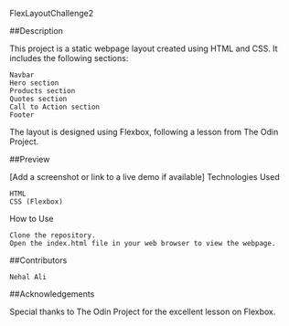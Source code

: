 FlexLayoutChallenge2

##Description

This project is a static webpage layout created using HTML and CSS. It includes the following sections:

    Navbar
    Hero section
    Products section
    Quotes section
    Call to Action section
    Footer

The layout is designed using Flexbox, following a lesson from The Odin Project.

##Preview

[Add a screenshot or link to a live demo if available]
Technologies Used

    HTML
    CSS (Flexbox)

How to Use

    Clone the repository.
    Open the index.html file in your web browser to view the webpage.

##Contributors

    Nehal Ali

##Acknowledgements

Special thanks to The Odin Project for the excellent lesson on Flexbox.
